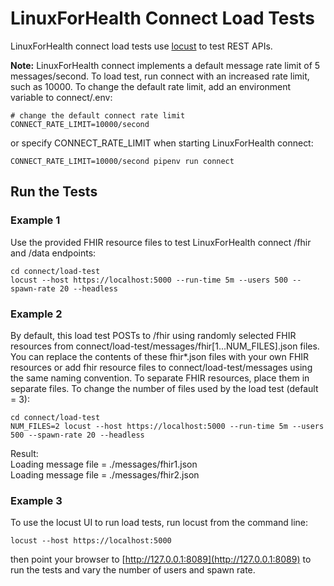 # LinuxForHealth Connect Load Tests
LinuxForHealth connect load tests use [locust](https://locust.io) to test REST APIs.

**Note:** LinuxForHealth connect implements a default message rate limit of 5 messages/second.  To load test, run connect with an increased rate limit, such as 10000.  To change the default rate limit, add an environment variable to connect/.env:
```shell
# change the default connect rate limit
CONNECT_RATE_LIMIT=10000/second
```
or specify CONNECT_RATE_LIMIT when starting LinuxForHealth connect:
```shell
CONNECT_RATE_LIMIT=10000/second pipenv run connect
```
## Run the Tests

### Example 1
Use the provided FHIR resource files to test LinuxForHealth connect /fhir and /data endpoints:
```shell
cd connect/load-test
locust --host https://localhost:5000 --run-time 5m --users 500 --spawn-rate 20 --headless
```
### Example 2
By default, this load test POSTs to /fhir using randomly selected FHIR resources from connect/load-test/messages/fhir[1...NUM_FILES].json files.  You can replace the contents of these fhir*.json files with your own FHIR resources or add fhir resource files to connect/load-test/messages using the same naming convention.  To separate FHIR resources, place them in separate files.  To change the number of files used by the load test (default = 3):
```shell
cd connect/load-test
NUM_FILES=2 locust --host https://localhost:5000 --run-time 5m --users 500 --spawn-rate 20 --headless
```
Result:  
Loading message file = ./messages/fhir1.json  
Loading message file = ./messages/fhir2.json

### Example 3
To use the locust UI to run load tests, run locust from the command line:
```shell
locust --host https://localhost:5000
```
then point your browser to [http://127.0.0.1:8089](http://127.0.0.1:8089) to run the tests and vary the number of users and spawn rate.
